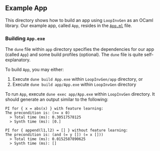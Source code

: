 ## Example App

This directory shows how to build an app using `LoopInvGen` as an OCaml library.
Our example app, called `App`, resides in the [`App.ml`](App.ml) file.


### Building `App.exe`

The `dune` file within `app` directory specifies the dependencies for our app (called `App`) and some build profiles (optional).
The `dune` file is quite self-explanatory.

To build `App`, you may either:
1. Execute `dune build App.exe` within `LoopInvGen/app` directory, or
2. Execute `dune build app/App.exe` within `LoopInvGen` directory

To run `App`, execute `dune exec app/App.exe` within `LoopInvGen` directory.
It should generate an output similar to the following:

```
PI for { x = abs(x) } with feature learning:
The precondition is: (>= x 0)
  > Total time (ms): 0.30517578125
  > Synth time (ms): [0.]

PI for { append(l1,l2) = [] } without feature learning:
The precondition is: (and (= y []) (= x []))
  > Total time (ms): 0.0152587890625
  > Synth time (ms): []
```
